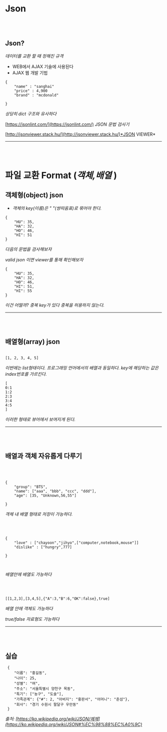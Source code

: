 # Json
<br><br>

## Json?
*데이터를 교환 할 때 정해진 규격*

* WEB에서 AJAX 기술에 사용된다
* AJAX 웹 개발 기법

```
{
    "name" : "sanghai"
    "price" : 4,900
    "brand" : "mcdonald"

}
```

*상당히 dict 구조와 유사하다*

[https://jsonlint.com/](https://jsonlint.com/)
*JSON 문법 검사기*


[http://jsonviewer.stack.hu/](http://jsonviewer.stack.hu/)*JSON VIEWER*


---
<br>
<br>

# 파일 교환 Format (*객체,배열* )
## 객체형(object) json
* *객체의 key(이름)은 " "(쌍따옴표)로 묶어야 한다.*






```
{
	"HU": 35,
	"HA": 32,
	"HO": 46,
	"HI": 51
}
```
*다음의 문법을 검사해보자*


*valid json 이면 viewer를 통해 확인해보자*


```
{
	"HU": 35,
	"HA": 32,
	"HO": 46,
	"HI": 51,
    "HI": 55
}
```


*이건 어떨까? 중복 key가 있다*
*중복을 허용하지 않는다.*

---
<br><br>

## 배열형(array) json

```

[1, 2, 3, 4, 5]

```

*이번에는 list형태이다. 프로그래밍 언어에서의 배열과 동일하다. key에 해당하는 값은 index번호를 가르킨다.*


```
[
0:1
1:2
2:3
3:4
4:5
]
```

*이러한 형태로 뷰어에서 보여지게 된다.*

---
<br><br>

## 배열과 객체 자유롭게 다루기
<br><br>
```
{
	"group": "BTS",
	"name": ["aaa", "bbb", "ccc", "ddd"],
	"age": [35, "Unknown,56,55"]

}

```

*객체 내 배열 형태로 저장이 가능하다.*


<br><br>
```
{
    "love" : ["chayoon","jihyo",["computer,notebook,mouse"]]
    "dislike" : ["hungry",777]

}



```

*배열안에 배열도 가능하다*

<br><br>

```
[[1,2,3],[3,4,5],{"A":3,"B":6,"OK":false},true]

```
*배열 안에 객체도 가능하다*

*true/false 자료형도 가능하다*


---
<br><br>

## 실습
```
 {
    "이름": "홍길동",
    "나이": 25,
    "성별": "여",
    "주소": "서울특별시 양천구 목동",
    "특기": ["농구", "도술"],
    "가족관계": {"#": 2, "아버지": "홍판서", "어머니": "춘섬"},
    "회사": "경기 수원시 팔달구 우만동"
 }

```
*출처: [https://ko.wikipedia.org/wiki/JSON/예제](https://ko.wikipedia.org/wiki/JSON#%EC%98%88%EC%A0%9C)*